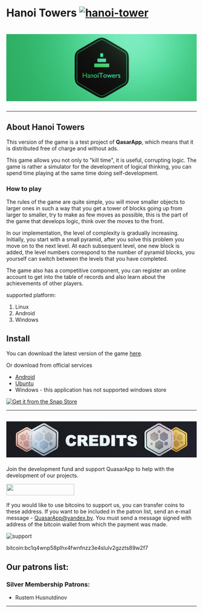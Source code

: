 # **Hanoi Towers** [![hanoi-tower](https://snapcraft.io/hanoi-tower/badge.svg)](https://snapcraft.io/hanoi-tower)

# ![Hanoi Towers Logo](HanoiTowers/res/HanoiTowers_Banner_Web.png)


***************************
## **About  Hanoi Towers**
  This version of the game is a test project of **QasarApp**, which means that it is distributed free of charge and without ads.

  This game allows you not only to "kill time", it is useful, corrupting logic. The game is rather a simulator for the development of logical thinking, you can spend time playing at the same time doing self-development.

### **How to play**
 The rules of the game are quite simple, you will move smaller objects to larger ones in such a way that you get a tower of blocks going up from larger to smaller, try to make as few moves as possible, this is the part of the game that develops logic, think over the moves to the front.

 In our implementation, the level of complexity is gradually increasing. Initially, you start with a small pyramid, after you solve this problem you move on to the next level. At each subsequent level, one new block is added, the level numbers correspond to the number of pyramid blocks, you yourself can switch between the levels that you have completed.

 The game also has a competitive component, you can register an online account to get into the table of records and also learn about the achievements of other players.

supported platform: 
1. Linux
2. Android 
3. Windows 


## Install 
You can download the latest version of the game [here](https://github.com/EndrII/Hanoi-Towers/releases).

Or download from official services
  * [Android](https://play.google.com/store/apps/details?id=df.mobily.hanoi_towers) 
  * [Ubuntu](https://snapcraft.io/hanoi-tower)
  * Windows - this application has not supported windows store

[![Get it from the Snap Store](https://snapcraft.io/static/images/badges/en/snap-store-black.svg)](https://snapcraft.io/hanoi-tower)
***
## ![Credits](HanoiTowers/res/Credits.jpg) 

Join the development fund and support QuasarApp to help with the development of our projects.

<a href="https://www.patreon.com/bePatron?u=9304737"><img src="https://img.shields.io/badge/ become a patron-red?&style=for-the-badge&logo=patreon&logoColor=white" height=30 width=180></a>



If you would like to use bitcoins to support us, you can transfer coins to these address. If you want to be included in the patron list, send an e-mail message - QuasarApp@yandex.by.
 You must send a message signed with address of the bitcoin wallet from which the payment was made.

![support](https://user-images.githubusercontent.com/12465465/101282118-25222d00-37e4-11eb-9ffb-4ebd6a3a0bc7.png)

bitcoin:bc1q4wnp58plhx4fwnfnzz3e4slulv2gzzts89w2f7

## Our patrons list:

### Silver Membership Patrons:

- Rustem Husnutdinov

***

